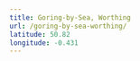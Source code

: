 ```yaml
---
title: Goring-by-Sea, Worthing
url: /goring-by-sea-worthing/
latitude: 50.82
longitude: -0.431
---
```

